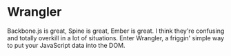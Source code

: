 Wrangler
========

Backbone.js is great, Spine is great, Ember is great. I think they're confusing and totally overkill in a lot of situations. Enter Wrangler, a friggin' simple way to put your JavaScript data into the DOM.